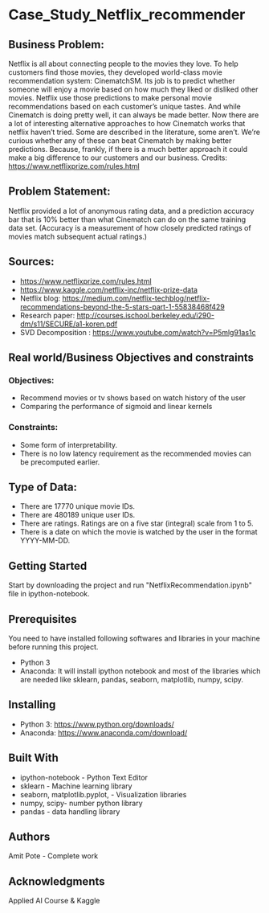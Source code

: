 # Case_Study_Netflix_recommender
## Business Problem: ##

Netflix is all about connecting people to the movies they love. To help customers find those movies, they developed world-class movie recommendation system: CinematchSM. Its job is to predict whether someone will enjoy a movie based on how much they liked or disliked other movies. Netflix use those predictions to make personal movie recommendations based on each customer’s unique tastes. And while Cinematch is doing pretty well, it can always be made better. Now there are a lot of interesting alternative approaches to how Cinematch works that netflix haven’t tried. Some are described in the literature, some aren’t. We’re curious whether any of these can beat Cinematch by making better predictions. Because, frankly, if there is a much better approach it could make a big difference to our customers and our business. Credits: https://www.netflixprize.com/rules.html

## Problem Statement: ##

Netflix provided a lot of anonymous rating data, and a prediction accuracy bar that is 10% better than what Cinematch can do on the same training data set. (Accuracy is a measurement of how closely predicted ratings of movies match subsequent actual ratings.)

## Sources: ##
* https://www.netflixprize.com/rules.html
* https://www.kaggle.com/netflix-inc/netflix-prize-data
* Netflix blog: https://medium.com/netflix-techblog/netflix-recommendations-beyond-the-5-stars-part-1-55838468f429
* Research paper: http://courses.ischool.berkeley.edu/i290-dm/s11/SECURE/a1-koren.pdf
* SVD Decomposition : https://www.youtube.com/watch?v=P5mlg91as1c

## Real world/Business Objectives and constraints ##
### Objectives: ###
* Recommend movies or tv shows based on watch history of the user
* Comparing the performance of sigmoid and linear kernels

### Constraints: ###
* Some form of interpretability.
* There is no low latency requirement as the recommended movies can be precomputed earlier.

## Type of Data: ##
* There are 17770 unique movie IDs.
* There are 480189 unique user IDs.
* There are ratings. Ratings are on a five star (integral) scale from 1 to 5.
* There is a date on which the movie is watched by the user in the format YYYY-MM-DD.

## Getting Started ##
Start by downloading the project and run "NetflixRecommendation.ipynb" file in ipython-notebook.

## Prerequisites ##
You need to have installed following softwares and libraries in your machine before running this project.
* Python 3
* Anaconda: It will install ipython notebook and most of the libraries which are needed like sklearn, pandas, seaborn, matplotlib, numpy, scipy.

## Installing ## 
* Python 3: https://www.python.org/downloads/
* Anaconda: https://www.anaconda.com/download/

## Built With ## 
* ipython-notebook - Python Text Editor
* sklearn - Machine learning library
* seaborn, matplotlib.pyplot, - Visualization libraries
* numpy, scipy- number python library
* pandas - data handling library

## Authors ##
Amit Pote - Complete work

## Acknowledgments ##
Applied AI Course & Kaggle
